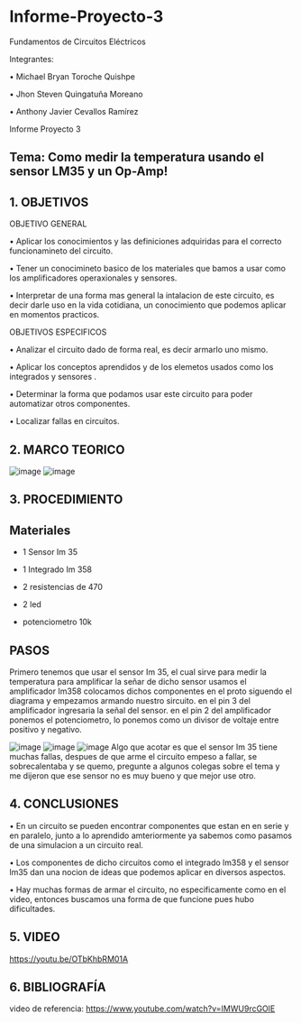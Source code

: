 # Informe-Proyecto-3

Fundamentos de Circuitos Eléctricos

Integrantes:

• Michael Bryan Toroche Quishpe

• Jhon Steven Quingatuña Moreano

• Anthony Javier Cevallos Ramírez

Informe Proyecto 3

## Tema: Como medir la temperatura usando el sensor LM35 y un Op-Amp!

## 1. OBJETIVOS

OBJETIVO GENERAL

• Aplicar los conocimientos y las definiciones adquiridas para el correcto funcionamineto del circuito.

• Tener un conocimineto basico de los materiales que bamos a usar como los amplificadores operaxionales y sensores.

• Interpretar de una forma mas general la intalacion de este circuito, es decir darle uso en la vida cotidiana, un conocimiento que podemos aplicar en momentos practicos.

OBJETIVOS ESPECIFICOS

• Analizar el circuito dado de forma real, es decir armarlo uno mismo.

• Aplicar los conceptos aprendidos y de los elemetos usados como los integrados y sensores .

• Determinar la forma que podamos usar este circuito para poder automatizar otros componentes.

• Localizar fallas en circuitos.

## 2. MARCO TEORICO
![image](https://user-images.githubusercontent.com/116775893/221874054-0ccb2d51-9b65-417c-9983-2a49ad4b909b.png)
![image](https://user-images.githubusercontent.com/116775893/221874138-5e5bf0af-6cb7-485d-9d95-9cb6ab157d93.png)

## 3. PROCEDIMIENTO
## Materiales

* 1 Sensor Im 35

* 1 Integrado Im 358

* 2 resistencias de 470

* 2 led

* potenciometro 10k

## PASOS

Primero tenemos que usar el sensor Im 35, el cual sirve para medir la temperatura
para amplificar la señar de dicho sensor usamos el amplificador Im358
colocamos dichos componentes en el proto siguendo el diagrama y empezamos armando nuestro sircuito.
en el pin 3 del amplificador ingresaria la señal del sensor.
en el pin 2 del amplificador ponemos el potenciometro, lo ponemos como un divisor de voltaje entre positivo y negativo.

![image](https://user-images.githubusercontent.com/116761073/221875372-15d2556a-e05a-4cb4-99d0-9d7b4a720412.png)
![image](https://user-images.githubusercontent.com/116761073/221875461-4adcd0d0-394d-4b5a-a25e-e1437d916fc8.png)
![image](https://user-images.githubusercontent.com/116761073/221875863-d6ffba86-3817-4d95-860f-25d7579e0ff5.png)
Algo que acotar es que el sensor Im 35 tiene muchas fallas, despues de que arme el circuito empeso a fallar, se sobrecalentaba y se quemo, pregunte a algunos colegas sobre el tema y me dijeron que ese sensor no es muy bueno y que mejor use otro.

## 4. CONCLUSIONES

• En un circuito se pueden encontrar componentes que estan en en serie y en paralelo, junto a lo aprendido amteriormente ya sabemos como pasamos de una simulacion a un circuito real.

• Los componentes de dicho circuitos como el integrado lm358 y el sensor lm35 dan una nocion de ideas que podemos aplicar en diversos aspectos.

• Hay muchas formas de armar el circuito, no especificamente como en el video, entonces buscamos una forma de que funcione pues hubo dificultades.

## 5. VIDEO

https://youtu.be/OTbKhbRM01A

## 6. BIBLIOGRAFÍA


video de referencia: https://www.youtube.com/watch?v=IMWU9rcGOlE
